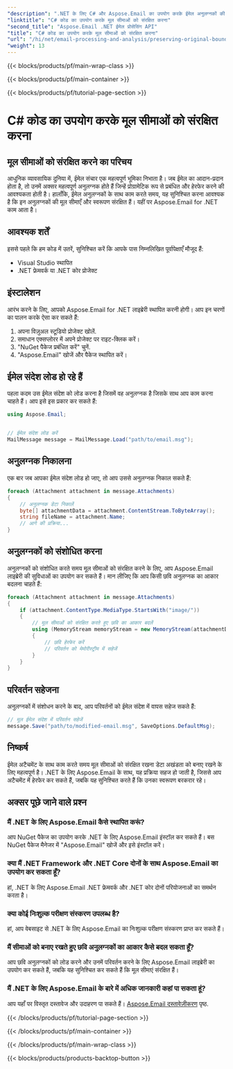```yaml
---
"description": ".NET के लिए C# और Aspose.Email का उपयोग करके ईमेल अनुलग्नकों की मूल सीमाओं को संरक्षित करने का तरीका जानें। स्रोत कोड के साथ चरण-दर-चरण मार्गदर्शिका।"
"linktitle": "C# कोड का उपयोग करके मूल सीमाओं को संरक्षित करना"
"second_title": "Aspose.Email .NET ईमेल प्रोसेसिंग API"
"title": "C# कोड का उपयोग करके मूल सीमाओं को संरक्षित करना"
"url": "/hi/net/email-processing-and-analysis/preserving-original-boundaries-using-csharp-code/"
"weight": 13
---
```


{{< blocks/products/pf/main-wrap-class >}}

{{< blocks/products/pf/main-container >}}

{{< blocks/products/pf/tutorial-page-section >}}

# C# कोड का उपयोग करके मूल सीमाओं को संरक्षित करना


## मूल सीमाओं को संरक्षित करने का परिचय

आधुनिक व्यावसायिक दुनिया में, ईमेल संचार एक महत्वपूर्ण भूमिका निभाता है। जब ईमेल का आदान-प्रदान होता है, तो उनमें अक्सर महत्वपूर्ण अनुलग्नक होते हैं जिन्हें प्रोग्रामेटिक रूप से प्रबंधित और हेरफेर करने की आवश्यकता होती है। हालाँकि, ईमेल अनुलग्नकों के साथ काम करते समय, यह सुनिश्चित करना आवश्यक है कि इन अनुलग्नकों की मूल सीमाएँ और स्वरूपण संरक्षित हैं। यहीं पर Aspose.Email for .NET काम आता है।

## आवश्यक शर्तें

इससे पहले कि हम कोड में उतरें, सुनिश्चित करें कि आपके पास निम्नलिखित पूर्वापेक्षाएँ मौजूद हैं:

- Visual Studio स्थापित
- .NET फ्रेमवर्क या .NET कोर प्रोजेक्ट

## इंस्टालेशन

आरंभ करने के लिए, आपको Aspose.Email for .NET लाइब्रेरी स्थापित करनी होगी। आप इन चरणों का पालन करके ऐसा कर सकते हैं:

1. अपना विज़ुअल स्टूडियो प्रोजेक्ट खोलें.
2. समाधान एक्सप्लोरर में अपने प्रोजेक्ट पर राइट-क्लिक करें।
3. "NuGet पैकेज प्रबंधित करें" चुनें.
4. "Aspose.Email" खोजें और पैकेज स्थापित करें।

## ईमेल संदेश लोड हो रहे हैं

पहला कदम उस ईमेल संदेश को लोड करना है जिसमें वह अनुलग्नक है जिसके साथ आप काम करना चाहते हैं। आप इसे इस प्रकार कर सकते हैं:

```csharp
using Aspose.Email;


// ईमेल संदेश लोड करें
MailMessage message = MailMessage.Load("path/to/email.msg");
```

## अनुलग्नक निकालना

एक बार जब आपका ईमेल संदेश लोड हो जाए, तो आप उससे अनुलग्नक निकाल सकते हैं:

```csharp
foreach (Attachment attachment in message.Attachments)
{
    // अनुलग्नक डेटा निकालें
    byte[] attachmentData = attachment.ContentStream.ToByteArray();
    string fileName = attachment.Name;
    // आगे की प्रक्रिया...
}
```

## अनुलग्नकों को संशोधित करना

अनुलग्नकों को संशोधित करते समय मूल सीमाओं को संरक्षित करने के लिए, आप Aspose.Email लाइब्रेरी की सुविधाओं का उपयोग कर सकते हैं। मान लीजिए कि आप किसी छवि अनुलग्नक का आकार बदलना चाहते हैं:

```csharp
foreach (Attachment attachment in message.Attachments)
{
    if (attachment.ContentType.MediaType.StartsWith("image/"))
    {
        // मूल सीमाओं को संरक्षित करते हुए छवि का आकार बदलें
        using (MemoryStream memoryStream = new MemoryStream(attachmentData))
        {
            // छवि हेरफेर करें
            // परिवर्तन को मेमोरीस्ट्रीम में सहेजें
        }
    }
}
```

## परिवर्तन सहेजना

अनुलग्नकों में संशोधन करने के बाद, आप परिवर्तनों को ईमेल संदेश में वापस सहेज सकते हैं:

```csharp
// मूल ईमेल संदेश में परिवर्तन सहेजें
message.Save("path/to/modified-email.msg", SaveOptions.DefaultMsg);
```

## निष्कर्ष

ईमेल अटैचमेंट के साथ काम करते समय मूल सीमाओं को संरक्षित रखना डेटा अखंडता को बनाए रखने के लिए महत्वपूर्ण है। .NET के लिए Aspose.Email के साथ, यह प्रक्रिया सहज हो जाती है, जिससे आप अटैचमेंट में हेरफेर कर सकते हैं, जबकि यह सुनिश्चित करते हैं कि उनका स्वरूपण बरकरार रहे।

## अक्सर पूछे जाने वाले प्रश्न

### मैं .NET के लिए Aspose.Email कैसे स्थापित करूं?

आप NuGet पैकेज का उपयोग करके .NET के लिए Aspose.Email इंस्टॉल कर सकते हैं। बस NuGet पैकेज मैनेजर में "Aspose.Email" खोजें और इसे इंस्टॉल करें।

### क्या मैं .NET Framework और .NET Core दोनों के साथ Aspose.Email का उपयोग कर सकता हूँ?

हां, .NET के लिए Aspose.Email .NET फ्रेमवर्क और .NET कोर दोनों परियोजनाओं का समर्थन करता है।

### क्या कोई निःशुल्क परीक्षण संस्करण उपलब्ध है?

हां, आप वेबसाइट से .NET के लिए Aspose.Email का निःशुल्क परीक्षण संस्करण प्राप्त कर सकते हैं।

### मैं सीमाओं को बनाए रखते हुए छवि अनुलग्नकों का आकार कैसे बदल सकता हूँ?

आप छवि अनुलग्नकों को लोड करने और उनमें परिवर्तन करने के लिए Aspose.Email लाइब्रेरी का उपयोग कर सकते हैं, जबकि यह सुनिश्चित कर सकते हैं कि मूल सीमाएं संरक्षित हैं।

### मैं .NET के लिए Aspose.Email के बारे में अधिक जानकारी कहां पा सकता हूं?

आप यहाँ पर विस्तृत दस्तावेज और उदाहरण पा सकते हैं। [Aspose.Email दस्तावेज़ीकरण](https://reference.aspose.com/email/net/) पृष्ठ.

{{< /blocks/products/pf/tutorial-page-section >}}

{{< /blocks/products/pf/main-container >}}

{{< /blocks/products/pf/main-wrap-class >}}

{{< blocks/products/products-backtop-button >}}